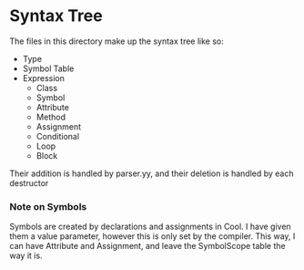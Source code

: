 Syntax Tree
===========
The files in this directory make up the syntax tree like so:

- Type
- Symbol Table
- Expression
	- Class
	- Symbol
	- Attribute
	- Method
	- Assignment
	- Conditional
	- Loop
	- Block

Their addition is handled by parser.yy, and their deletion is handled by each
destructor

### Note on Symbols
Symbols are created by declarations and assignments in Cool. I have given them 
a value parameter, however this is only set by the compiler. This way, I can 
have Attribute and Assignment, and leave the SymbolScope table the way it is.